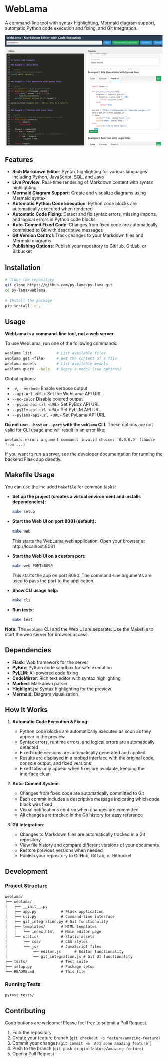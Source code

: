 # WebLama

A command-line tool with syntax highlighting, Mermaid diagram support, automatic Python code execution and fixing, and Git integration.

![WebLama.png](weblama.png)

## Features

- **Rich Markdown Editor**: Syntax highlighting for various languages including Python, JavaScript, SQL, and Java
- **Live Preview**: Real-time rendering of Markdown content with syntax highlighting
- **Mermaid Diagram Support**: Create and visualize diagrams using Mermaid syntax
- **Automatic Python Code Execution**: Python code blocks are automatically executed when rendered
- **Automatic Code Fixing**: Detect and fix syntax errors, missing imports, and logical errors in Python code blocks
- **Auto-Commit Fixed Code**: Changes from fixed code are automatically committed to Git with descriptive messages
- **Git Version Control**: Track changes to your Markdown files and Mermaid diagrams
- **Publishing Options**: Publish your repository to GitHub, GitLab, or Bitbucket

## Installation

```bash
# Clone the repository
git clone https://github.com/py-lama/py-lama.git
cd py-lama/weblama

# Install the package
pip install -e .
```

## Usage

**WebLama is a command-line tool, not a web server.**

To use WebLama, run one of the following commands:

```bash
weblama list           # List available files
weblama get <file>     # Get the content of a file
weblama models         # List available models
weblama query --help   # Query a model (see options)
```

Global options:
- `-v`, `--verbose`         Enable verbose output
- `--api-url <URL>`         Set the WebLama API URL
- `--no-color`              Disable colored output
- `--pybox-api-url <URL>`   Set PyBox API URL
- `--pyllm-api-url <URL>`   Set PyLLM API URL
- `--pylama-api-url <URL>`  Set PyLama API URL

**Do not use `--host` or `--port` with the `weblama` CLI.**
These options are not valid for CLI usage and will result in an error like:

```
weblama: error: argument command: invalid choice: '0.0.0.0' (choose from ...)
```

If you want to run a server, see the developer documentation for running the backend Flask app directly.

## Makefile Usage

You can use the included `Makefile` for common tasks:

- **Set up the project (creates a virtual environment and installs dependencies):**
  ```bash
  make setup
  ```

- **Start the Web UI on port 8081 (default):**
  ```bash
  make web
  ```
  This starts the WebLama web application. Open your browser at http://localhost:8081

- **Start the Web UI on a custom port:**
  ```bash
  make web PORT=8090
  ```
  This starts the app on port 8090. The command-line arguments are used to pass the port to the application.

- **Show CLI usage help:**
  ```bash
  make cli
  ```

- **Run tests:**
  ```bash
  make test
  ```

**Note:** The `weblama` CLI and the Web UI are separate. Use the Makefile to start the web server for browser access.

## Dependencies

- **Flask**: Web framework for the server
- **PyBox**: Python code sandbox for safe execution
- **PyLLM**: AI-powered code fixing
- **CodeMirror**: Rich text editor with syntax highlighting
- **Marked**: Markdown parser
- **Highlight.js**: Syntax highlighting for the preview
- **Mermaid**: Diagram visualization

## How It Works

1. **Automatic Code Execution & Fixing**:
   - Python code blocks are automatically executed as soon as they appear in the preview
   - Syntax errors, runtime errors, and logical errors are automatically detected
   - Fixed code versions are automatically generated and applied
   - Results are displayed in a tabbed interface with the original code, console output, and fixed versions
   - Fixed tabs only appear when fixes are available, keeping the interface clean

2. **Auto-Commit System**:
   - Changes from fixed code are automatically committed to Git
   - Each commit includes a descriptive message indicating which code block was fixed
   - Visual notifications confirm when changes are committed
   - All changes are tracked in the Git history for easy reference

3. **Git Integration**:
   - Changes to Markdown files are automatically tracked in a Git repository
   - View file history and compare different versions of your documents
   - Restore previous versions when needed
   - Publish your repository to GitHub, GitLab, or Bitbucket

## Development

### Project Structure

```
weblama/
├── weblama/
│   ├── __init__.py
│   ├── app.py           # Flask application
│   ├── cli.py           # Command-line interface
│   ├── git_integration.py # Git functionality
│   ├── templates/       # HTML templates
│   │   └── index.html   # Main editor page
│   └── static/          # Static assets
│       ├── css/         # CSS styles
│       └── js/          # JavaScript files
│           ├── editor.js      # Editor functionality
│           └── git_integration.js # Git UI functionality
├── tests/               # Test suite
├── setup.py             # Package setup
└── README.md            # This file
```

### Running Tests

```bash
pytest tests/
```

## Contributing

Contributions are welcome! Please feel free to submit a Pull Request.

1. Fork the repository
2. Create your feature branch (`git checkout -b feature/amazing-feature`)
3. Commit your changes (`git commit -m 'Add some amazing feature'`)
4. Push to the branch (`git push origin feature/amazing-feature`)
5. Open a Pull Request
